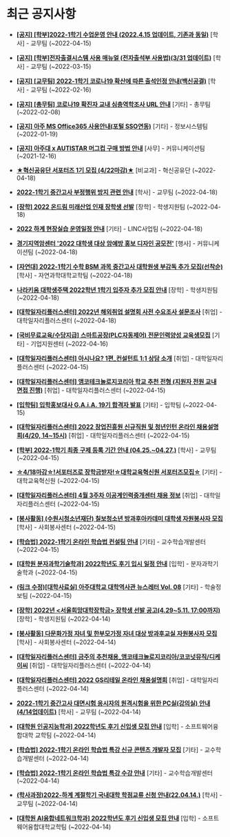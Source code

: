 # 최근 공지사항

* **[[공지] [학부]2022-1학기 수업운영 안내 (2022.4.15 업데이트, 기존과 동일)](http://ajou.ac.kr/kr/ajou/notice.do?mode=view&amp;articleNo=196532&amp;article.offset=0&amp;articleLimit=30)**
 [학사] - 교무팀 (~2022-04-15)

* **[[공지] [학부]전자출결시스템 사용 매뉴얼 (전자출석부 사용법)(3/31 업데이트)](http://ajou.ac.kr/kr/ajou/notice.do?mode=view&amp;articleNo=192571&amp;article.offset=0&amp;articleLimit=30)**
 [학사] - 교무팀 (~2022-03-15)

* **[[공지] [교무팀] 2022-1학기 코로나19 확산에 따른 출석인정 안내(백신공결)](http://ajou.ac.kr/kr/ajou/notice.do?mode=view&amp;articleNo=180913&amp;article.offset=0&amp;articleLimit=30)**
 [학사] - 교무팀 (~2022-02-16)

* **[[공지] [총무팀] 코로나19 확진자 교내 심층역학조사 URL 안내](http://ajou.ac.kr/kr/ajou/notice.do?mode=view&amp;articleNo=180493&amp;article.offset=0&amp;articleLimit=30)**
 [기타] - 총무팀 (~2022-02-08)

* **[[공지] 아주 MS Office365 사용안내(포털 SSO연동)](http://ajou.ac.kr/kr/ajou/notice.do?mode=view&amp;articleNo=179802&amp;article.offset=0&amp;articleLimit=30)**
 [기타] - 정보시스템팀 (~2022-01-19)

* **[[공지] 아주대 x AUTISTAR 머그컵 구매 방법 안내](http://ajou.ac.kr/kr/ajou/notice.do?mode=view&amp;articleNo=147976&amp;article.offset=0&amp;articleLimit=30)**
 [사무] - 커뮤니케이션팀 (~2021-12-16)

* **[★혁신공유단 서포터즈 1기 모집 (4/22마감)★](http://ajou.ac.kr/kr/ajou/notice.do?mode=view&amp;articleNo=196608&amp;article.offset=0&amp;articleLimit=30)**
 [비교과] - 혁신공유단 (~2022-04-18)

* **[2022-1학기 중간고사 부정행위 방지 관련 안내](http://ajou.ac.kr/kr/ajou/notice.do?mode=view&amp;articleNo=196606&amp;article.offset=0&amp;articleLimit=30)**
 [학사] - 교무팀 (~2022-04-18)

* **[[장학] 2022 온드림 미래산업 인재 장학생 선발](http://ajou.ac.kr/kr/ajou/notice.do?mode=view&amp;articleNo=196601&amp;article.offset=0&amp;articleLimit=30)**
 [장학] - 학생지원팀 (~2022-04-18)

* **[2022 하계 현장실습 운영일정 안내](http://ajou.ac.kr/kr/ajou/notice.do?mode=view&amp;articleNo=196599&amp;article.offset=0&amp;articleLimit=30)**
 [기타] - LINC사업팀 (~2022-04-18)

* **[경기지역암센터 &#x27;2022 대학생 대상 암예방 홍보 디자인 공모전&#x27;](http://ajou.ac.kr/kr/ajou/notice.do?mode=view&amp;articleNo=196591&amp;article.offset=0&amp;articleLimit=30)**
 [행사] - 커뮤니케이션팀 (~2022-04-18)

* **[[자연대] 2022-1학기 수학 BSM 과목 중간고사 대학원생 부감독 추가 모집(선착순)](http://ajou.ac.kr/kr/ajou/notice.do?mode=view&amp;articleNo=196585&amp;article.offset=0&amp;articleLimit=30)**
 [학사] - 자연과학대학교학팀 (~2022-04-18)

* **[나라키움 대학생주택 2022학년 1학기 입주자 추가 모집 안내](http://ajou.ac.kr/kr/ajou/notice.do?mode=view&amp;articleNo=196582&amp;article.offset=0&amp;articleLimit=30)**
 [장학] - 학생지원팀 (~2022-04-18)

* **[[대학일자리플러스센터] 2022년 해외취업 설명회 사전 수요조사 설문조사](http://ajou.ac.kr/kr/ajou/notice.do?mode=view&amp;articleNo=196581&amp;article.offset=0&amp;articleLimit=30)**
 [취업] - 대학일자리플러스센터 (~2022-04-18)

* **[[국비무료교육/수당지급] 스마트공장(PLC자동제어) 전문인력양성 교육생모집](http://ajou.ac.kr/kr/ajou/notice.do?mode=view&amp;articleNo=196574&amp;article.offset=0&amp;articleLimit=30)**
 [기타] - 기업지원센터 (~2022-04-16)

* **[[대학일자리플러스센터] 아시나요? 1편_컨설턴트 1:1 상담 소개](http://ajou.ac.kr/kr/ajou/notice.do?mode=view&amp;articleNo=196571&amp;article.offset=0&amp;articleLimit=30)**
 [취업] - 대학일자리플러스센터 (~2022-04-15)

* **[[대학일자리플러스센터] 앰코테크놀로지코리아 학교 추천 전형 (지원자 전원 교내 면접 진행)](http://ajou.ac.kr/kr/ajou/notice.do?mode=view&amp;articleNo=196570&amp;article.offset=0&amp;articleLimit=30)**
 [취업] - 대학일자리플러스센터 (~2022-04-15)

* **[[입학팀] 입학홍보대사 G.A.i.A. 19기 합격자 발표](http://ajou.ac.kr/kr/ajou/notice.do?mode=view&amp;articleNo=196569&amp;article.offset=0&amp;articleLimit=30)**
 [기타] - 입학팀 (~2022-04-15)

* **[[대학일자리플러스센터] 2022 창업진흥원 신규직원 및 청년인턴 온라인 채용설명회(4/20, 14~15시)](http://ajou.ac.kr/kr/ajou/notice.do?mode=view&amp;articleNo=196562&amp;article.offset=0&amp;articleLimit=30)**
 [취업] - 대학일자리플러스센터 (~2022-04-15)

* **[[학부] 2022-1학기 최종 구제 등록 기간 안내 (04.25.~04.27.)](http://ajou.ac.kr/kr/ajou/notice.do?mode=view&amp;articleNo=196561&amp;article.offset=0&amp;articleLimit=30)**
 [학사] - 교무팀 (~2022-04-15)

* **[☆4/18마감☆!서포터즈로 장학금받자!☆대학교육혁신원 서포터즈모집☆](http://ajou.ac.kr/kr/ajou/notice.do?mode=view&amp;articleNo=196560&amp;article.offset=0&amp;articleLimit=30)**
 [기타] - 대학교육혁신원 (~2022-04-15)

* **[[대학일자리플러스센터] 4월 3주차 이공계인력중개센터 채용 정보](http://ajou.ac.kr/kr/ajou/notice.do?mode=view&amp;articleNo=196554&amp;article.offset=0&amp;articleLimit=30)**
 [취업] - 대학일자리플러스센터 (~2022-04-15)

* **[[봉사활동] (수원시청소년재단) 칠보청소년 방과후아카데미 대학생 자원봉사자 모집](http://ajou.ac.kr/kr/ajou/notice.do?mode=view&amp;articleNo=196551&amp;article.offset=0&amp;articleLimit=30)**
 [학사] - 사회봉사센터 (~2022-04-15)

* **[[학습법] 2022-1학기 온라인 학습법 컨설팅 안내](http://ajou.ac.kr/kr/ajou/notice.do?mode=view&amp;articleNo=196538&amp;article.offset=0&amp;articleLimit=30)**
 [기타] - 교수학습개발센터 (~2022-04-15)

* **[[대학원 분자과학기술학과] 2022학년도 후기 입시 일정 안내](http://ajou.ac.kr/kr/ajou/notice.do?mode=view&amp;articleNo=196520&amp;article.offset=0&amp;articleLimit=30)**
 [입학] - 분자과학기술학과 (~2022-04-15)

* **[(링크 수정)[대학사료실] 아주대학교 대학역사관 뉴스레터 Vol. 08](http://ajou.ac.kr/kr/ajou/notice.do?mode=view&amp;articleNo=196519&amp;article.offset=0&amp;articleLimit=30)**
 [기타] - 학술정보팀 (~2022-04-15)

* **[[장학] 2022년 &lt;서울희망대학장학금&gt; 장학생 선발 공고(4.29~5.11. 17:00까지)](http://ajou.ac.kr/kr/ajou/notice.do?mode=view&amp;articleNo=196513&amp;article.offset=0&amp;articleLimit=30)**
 [장학] - 학생지원팀 (~2022-04-14)

* **[[봉사활동] 다문화가정 자녀 및 한부모가정 자녀 대상 방과후교실 자원봉사자 모집](http://ajou.ac.kr/kr/ajou/notice.do?mode=view&amp;articleNo=196511&amp;article.offset=0&amp;articleLimit=30)**
 [학사] - 사회봉사센터 (~2022-04-14)

* **[[대학일자리플러스센터] 금주의 추천채용_앰코테크놀로지코리아/코코넛뮤직/디케이씨](http://ajou.ac.kr/kr/ajou/notice.do?mode=view&amp;articleNo=196510&amp;article.offset=0&amp;articleLimit=30)**
 [취업] - 대학일자리플러스센터 (~2022-04-14)

* **[[대학일자리플러스센터] 2022 GS리테일 온라인 채용설명회](http://ajou.ac.kr/kr/ajou/notice.do?mode=view&amp;articleNo=196509&amp;article.offset=0&amp;articleLimit=30)**
 [취업] - 대학일자리플러스센터 (~2022-04-14)

* **[2022-1학기 중간고사 대면시험 응시자의 원격시험을 위한 PC실(강의실) 안내(4/14업데이트)](http://ajou.ac.kr/kr/ajou/notice.do?mode=view&amp;articleNo=196503&amp;article.offset=0&amp;articleLimit=30)**
 [학사] - 교무팀 (~2022-04-14)

* **[[대학원 인공지능학과] 2022학년도 후기 신입생 모집 안내](http://ajou.ac.kr/kr/ajou/notice.do?mode=view&amp;articleNo=196492&amp;article.offset=0&amp;articleLimit=30)**
 [입학] - 소프트웨어융합대학 교학팀 (~2022-04-14)

* **[[학습법] 2022-1학기 온라인 학습법 특강 신규 콘텐츠 개발자 모집](http://ajou.ac.kr/kr/ajou/notice.do?mode=view&amp;articleNo=196472&amp;article.offset=0&amp;articleLimit=30)**
 [기타] - 교수학습개발센터 (~2022-04-14)

* **[[학습법] 2022-1학기 온라인 학습법 특강 수강 안내](http://ajou.ac.kr/kr/ajou/notice.do?mode=view&amp;articleNo=196471&amp;article.offset=0&amp;articleLimit=30)**
 [기타] - 교수학습개발센터 (~2022-04-14)

* **[(학사과정)2022-하계 계절학기 국내대학 학점교류 신청 안내(22.04.14.)](http://ajou.ac.kr/kr/ajou/notice.do?mode=view&amp;articleNo=196469&amp;article.offset=0&amp;articleLimit=30)**
 [학사] - 교무팀 (~2022-04-14)

* **[[대학원 AI융합네트워크학과] 2022학년도 후기 신입생 모집 안내](http://ajou.ac.kr/kr/ajou/notice.do?mode=view&amp;articleNo=196467&amp;article.offset=0&amp;articleLimit=30)**
 [입학] - 소프트웨어융합대학교학팀 (~2022-04-14)

